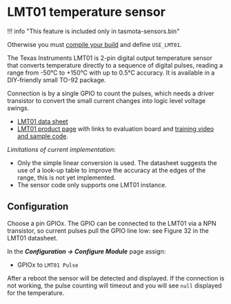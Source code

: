 # LMT01 temperature sensor

!!! info "This feature is included only in tasmota-sensors.bin" 

Otherwise you must [compile your build](Compile-your-build) and define `USE_LMT01`.

The Texas Instruments LMT01 is 2-pin digital output temperature sensor
that converts temperature directly to a sequence of digital pulses,
reading a range from -50°C to +150°C with up to 0.5°C accuracy.  It is
available in a DIY-friendly small TO-92 package.

Connection is by a single GPIO to count the pulses, which needs a
driver transistor to convert the small current changes into logic
level voltage swings.

* [LMT01 data sheet](http://www.ti.com/lit/ds/symlink/lmt01.pdf)
* [LMT01 product page](https://www.ti.com/product/LMT01) with links to evaluation board and 
  [training video and sample code](https://training.ti.com/how-interface-lmt01-temperature-sensor-arduino).


*Limitations of current implementation*: 

* Only the simple linear conversion is used.  The datasheet suggests
the use of a look-up table to improve the accuracy at the edges of the
range, this is not yet implemented.
* The sensor code only supports one LMT01 instance.


## Configuration

Choose a pin GPIOx.  The GPIO can be connected to the LMT01 via a NPN
transistor, so current pulses pull the GPIO line low: see Figure 32
in the LMT01 datasheet.

In the **_Configuration -> Configure Module_** page assign:

* GPIOx to `LMT01 Pulse`

After a reboot the sensor will be detected and displayed.  If the
connection is not working, the pulse counting will timeout and you will
see `null` displayed for the temperature.

